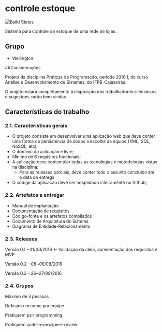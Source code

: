 # controle estoque

[![Build Status](https://travis-ci.org/WellingtonLins/estoque.svg?branch=bHomolog)](https://travis-ci.org/WellingtonLins/estoque)

Sistema para controle de estoque de uma rede de lojas . 

## Grupo
* Wellington

##Considerações
	
Projeto da disciplina Práticas de Programação,
período 2016.1, do curso Análise e Desenvolvimento de Sistemas, do IFPB-Cajazeiras.

O projeto estará completamente à disposição dos trabalhadores silenciosos e 
sugestoes serão bem vindas

## Características do trabalho
### 2.1. Características gerais 

* O projeto consiste em desenvolver uma aplicação web que deve conter uma forma de persistência de dados a escolha da equipe (XML, SQL, NoSQL, etc); 
* O domínio da aplicação é livre;
* Mínimo de 6 requisitos funcionais;
* A aplicação deve contemplar todas as tecnologias e metodologias vistas na disciplina;
	- Para as releases parciais, deve conter todo o assunto concluído até a data da entrega 
* O código da aplicação deve ser hospedado inteiramente no Github; 

### 2.2. Artefatos a entregar

* Manual de implantação
* Documentação de requisitos 
* Código-fonte e os artefatos compilados 
* Documento de Arquitetura do Sistema 
* Diagrama de Entidade-Relacionamento 

### 2.3. Releases
 
Versão 0.1 – 21/06/2016 ← Validação da idéia, apresentação dos requisitos e MVP 

Versão 0.2 – 08~09/08/2016 

Versão 0.3 – 26~27/09/2016 


### 2.4. Grupos
Máximo de 3 pessoas 

Definam um nome pra equipe 

Pratiquem pair programming 

Pratiquem code-review/peer-review 
